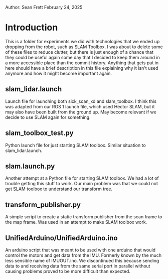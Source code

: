 Author: Sean Frett
February 24, 2025

# Introduction

This is a folder for experiments we did with technologies that we ended up dropping from the robot,
such as SLAM Toolbox. I was about to delete some of these files to reduce clutter, but there is 
just enough of a chance that they could be useful again some day that I decided to keep them around
in a more accessible place than the commit history. Anything that gets put in here should have a
brief description in this file explaining why it isn't used anymore and how it might become important
again.

## slam_lidar.launch
Launch file for launching both sick_scan_xd and slam_toolbox. I think this was adapted from our ROS 1
launch file, which used Hector SLAM, but it may also have been built from the ground up. May become
relevant if we decide to use SLAM again for something.

## slam_toolbox_test.py
Python launch file for just starting SLAM toolbox. Similar situation to slam_lidar.launch.

## slam.launch.py
Another attempt at a Python file for starting SLAM toolbox. We had a lot of trouble getting this stuff
to work. Our main problem was that we could not get SLAM toolbox to understand our transform tree.

## transform_publisher.py
A simple script to create a static transform publisher from the scan frame to the map frame. Was used 
in an attempt to make SLAM toolbox work.

## UnifiedArduino/UnifiedArduino.ino
An arduino script that was meant to be used with one arduino that would control the motors and get data
from the IMU. Formerly known by the much less sensible name of IMUOUT.ino. We discontinued this because
sending data to and receiving data from the same serial port in parallel without causing problems proved
to be more difficult than expected.